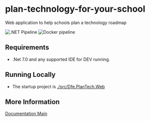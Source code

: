 # plan-technology-for-your-school

Web application to help schools plan a technology roadmap

![.NET Pipeline](https://img.shields.io/github/actions/workflow/status/DFE-Digital/plan-technology-for-your-school/BuildAndTest.yml?label=.NET%20Build)
![Docker pipeline](https://img.shields.io/github/actions/workflow/status/DFE-Digital/plan-technology-for-your-school/BuildDockerfile.yml?label=Dockerimage)

## Requirements

- .Net 7.0 and any supported IDE for DEV running.

## Running Locally

- The startup project is [./src/Dfe.PlanTech.Web](./src/Dfe.PlanTech.Web)

## More Information

[Documentation Main](./docs/README.md)

